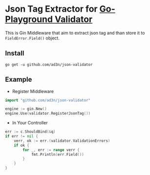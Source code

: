 # Json Tag Extractor for [Go-Playground Validator](https://github.com/go-playground/validator)

This is Gin Middleware that aim to extract json tag and than store it to `FieldError.Field()` object.

## Install

`go get -u github.com/ad3n/json-validator`

## Example

- Register Middleware

```go
import "github.com/ad3n/json-validator"

engine := gin.New()
engine.Use(validator.RegisterJsonTag())
```

- In Your Controller

```go
err := c.ShouldBind(&q)
if err != nil {
    verr, ok := err.(validator.ValidationErrors)
    if ok {
        for _, err := range verr {
            fmt.Println(err.Field())
        }
    }
}
```
